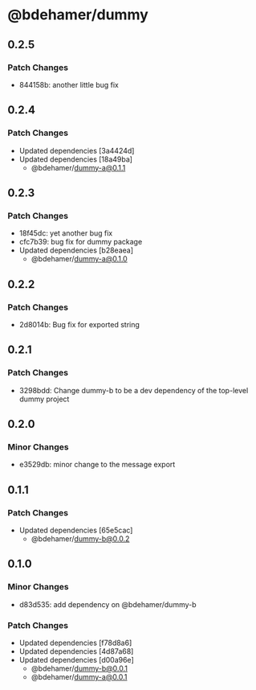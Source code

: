 # @bdehamer/dummy

## 0.2.5

### Patch Changes

- 844158b: another little bug fix

## 0.2.4

### Patch Changes

- Updated dependencies [3a4424d]
- Updated dependencies [18a49ba]
  - @bdehamer/dummy-a@0.1.1

## 0.2.3

### Patch Changes

- 18f45dc: yet another bug fix
- cfc7b39: bug fix for dummy package
- Updated dependencies [b28eaea]
  - @bdehamer/dummy-a@0.1.0

## 0.2.2

### Patch Changes

- 2d8014b: Bug fix for exported string

## 0.2.1

### Patch Changes

- 3298bdd: Change dummy-b to be a dev dependency of the top-level dummy project

## 0.2.0

### Minor Changes

- e3529db: minor change to the message export

## 0.1.1

### Patch Changes

- Updated dependencies [65e5cac]
  - @bdehamer/dummy-b@0.0.2

## 0.1.0

### Minor Changes

- d83d535: add dependency on @bdehamer/dummy-b

### Patch Changes

- Updated dependencies [f78d8a6]
- Updated dependencies [4d87a68]
- Updated dependencies [d00a96e]
  - @bdehamer/dummy-b@0.0.1
  - @bdehamer/dummy-a@0.0.1

